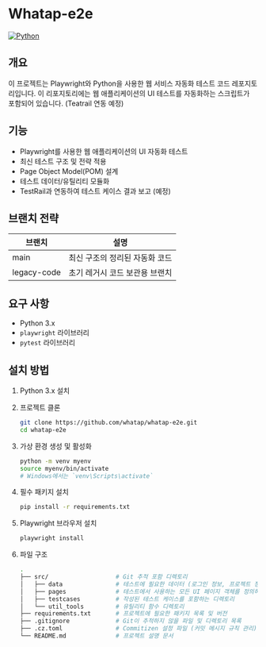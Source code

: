 # Whatap-e2e

[![Python](https://img.shields.io/badge/Python-3.x-blue)](https://www.python.org/)

## 개요

이 프로젝트는 Playwright와 Python을 사용한 웹 서비스 자동화 테스트 코드 레포지토리입니다. 
이 리포지토리에는 웹 애플리케이션의 UI 테스트를 자동화하는 스크립트가 포함되어 있습니다. (Teatrail 연동 예정)

## 기능

- Playwright를 사용한 웹 애플리케이션의 UI 자동화 테스트
- 최신 테스트 구조 및 전략 적용
- Page Object Model(POM) 설계
- 테스트 데이터/유틸리티 모듈화
- TestRail과 연동하여 테스트 케이스 결과 보고 (예정)

## 브랜치 전략
|브랜치|설명|
|---|---|
|main|최신 구조의 정리된 자동화 코드|
|legacy-code|초기 레거시 코드 보관용 브랜치|

## 요구 사항

- Python 3.x
- `playwright` 라이브러리
- `pytest` 라이브러리

## 설치 방법

1. Python 3.x 설치

2. 프로젝트 클론

   ```bash
   git clone https://github.com/whatap/whatap-e2e.git
   cd whatap-e2e

3. 가상 환경 생성 및 활성화

   ```bash
   python -m venv myenv
   source myenv/bin/activate  
   # Windows에서는 `venv\Scripts\activate`
   ```
4. 필수 패키지 설치
   ```bash
   pip install -r requirements.txt
   ```
5. Playwright 브라우저 설치
   ```bash
   playwright install
   ```
6. 파일 구조
   ```bash
   .
   ├── src/                   # Git 추적 포함 디렉토리
   │   ├── data               # 테스트에 필요한 데이터 (로그인 정보, 프로젝트 정보 등)
   │   ├── pages              # 테스트에서 사용하는 모든 UI 페이지 객체를 정의하는 디렉토리
   │   ├── testcases          # 작성된 테스트 케이스를 포함하는 디렉토리
   │   └── util_tools         # 유틸리티 함수 디렉토리
   ├── requirements.txt       # 프로젝트에 필요한 패키지 목록 및 버전
   ├── .gitignore             # Git이 추적하지 않을 파일 및 디렉토리 목록
   ├── .cz.toml               # Commitizen 설정 파일 (커밋 메시지 규칙 관리)
   └── README.md              # 프로젝트 설명 문서

   ```
